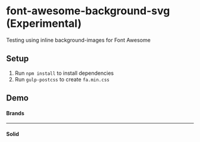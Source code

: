 # font-awesome-background-svg (Experimental)

Testing using inline background-images for Font Awesome

## Setup

1. Run `npm install` to install dependencies
2. Run `gulp-postcss` to create `fa.min.css`

## Demo

<link href="dist/fa.css" rel="stylesheet">

#### Brands

<i class="fa fa-fw fab fa-facebook-f"></i>
<i class="fa fa-fw fab fa-linkedin-in"></i>
<i class="fa fa-fw fab fa-vimeo-v"></i>
<i class="fa fa-fw fab fa-twitter"></i>

----------------

#### Solid

<i class="fas fa-fw fa-angle-down"></i>
<i class="fas fa-fw fa-angle-right"></i>